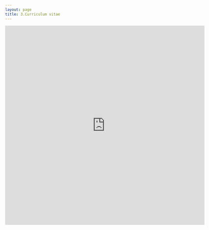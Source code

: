 ```yaml
---
layout: page
title: 3.Curriculum vitae
---
```




<embed src="https:\\martynalukaszewicz.github.io\CV_Lukaszewicz.pdf" width="650px" height="650px" type="text/html" >















  
